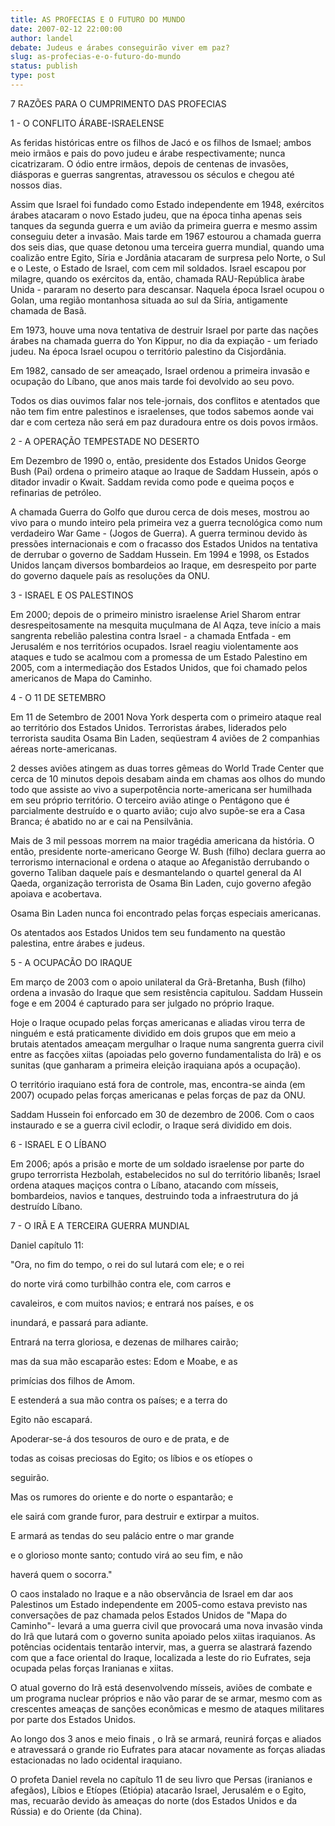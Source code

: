 ```yaml
---
title: AS PROFECIAS E O FUTURO DO MUNDO
date: 2007-02-12 22:00:00
author: landel
debate: Judeus e árabes conseguirão viver em paz?
slug: as-profecias-e-o-futuro-do-mundo
status: publish 
type: post
---
```


7 RAZÕES PARA O CUMPRIMENTO DAS PROFECIAS  

  

1 - O CONFLITO ÁRABE-ISRAELENSE  

  

As feridas históricas entre os filhos de Jacó e os filhos de Ismael; ambos meio irmãos e pais do povo judeu e árabe respectivamente; nunca cicatrizaram. O ódio entre irmãos, depois de centenas de invasões, diásporas e guerras sangrentas, atravessou os séculos e chegou até nossos dias.  

Assim que Israel foi fundado como Estado independente em 1948, exércitos árabes atacaram o novo Estado judeu, que na época tinha apenas seis tanques da segunda guerra e um avião da primeira guerra e mesmo assim conseguiu deter a invasão. Mais tarde em 1967 estourou a chamada guerra dos seis dias, que quase detonou uma terceira guerra mundial, quando uma coalizão entre Egito, Síria e Jordânia atacaram de surpresa pelo Norte, o Sul e o Leste, o Estado de Israel, com cem mil soldados. Israel escapou por milagre, quando os exércitos da, então, chamada RAU-República àrabe Unida - pararam no deserto para descansar. Naquela época Israel ocupou o Golan, uma região montanhosa situada ao sul da Síria, antigamente chamada de Basã.  

Em 1973, houve uma nova tentativa de destruir Israel por parte das nações árabes na chamada guerra do Yon Kippur, no dia da expiação - um feriado judeu. Na época Israel ocupou o território palestino da Cisjordânia.  

Em 1982, cansado de ser ameaçado, Israel ordenou a primeira invasão e ocupação do Líbano, que anos mais tarde foi devolvido ao seu povo.  

Todos os dias ouvimos falar nos tele-jornais, dos conflitos e atentados que não tem fim entre palestinos e israelenses, que todos sabemos aonde vai dar e com certeza não será em paz duradoura entre os dois povos irmãos.  

  

2 - A OPERAÇÃO TEMPESTADE NO DESERTO  

  

Em Dezembro de 1990 o, então, presidente dos Estados Unidos George Bush (Pai) ordena o primeiro ataque ao Iraque de Saddam Hussein, após o ditador invadir o Kwait. Saddam revida como pode e queima poços e refinarias de petróleo.  

A chamada Guerra do Golfo que durou cerca de dois meses, mostrou ao vivo para o mundo inteiro pela primeira vez a guerra tecnológica como num verdadeiro War Game - (Jogos de Guerra). A guerra terminou devido às pressões internacionais e com o fracasso dos Estados Unidos na tentativa de derrubar o governo de Saddam Hussein. Em 1994 e 1998, os Estados Unidos lançam diversos bombardeios ao Iraque, em desrespeito por parte do governo daquele país as resoluções da ONU.  

  

3 - ISRAEL E OS PALESTINOS  

  

Em 2000; depois de o primeiro ministro israelense Ariel Sharom entrar desrespeitosamente na mesquita muçulmana de Al Aqza, teve início a mais sangrenta rebelião palestina contra Israel - a chamada Entfada - em Jerusalém e nos territórios ocupados. Israel reagiu violentamente aos ataques e tudo se acalmou com a promessa de um Estado Palestino em 2005, com a intermediação dos Estados Unidos, que foi chamado pelos americanos de Mapa do Caminho.  

  

4 - O 11 DE SETEMBRO  

  

Em 11 de Setembro de 2001 Nova York desperta com o primeiro ataque real ao território dos Estados Unidos. Terroristas árabes, liderados pelo terrorista saudita Osama Bin Laden, seqüestram 4 aviões de 2 companhias aéreas norte-americanas.  

2 desses aviões atingem as duas torres gêmeas do World Trade Center que cerca de 10 minutos depois desabam ainda em chamas aos olhos do mundo todo que assiste ao vivo a superpotência norte-americana ser humilhada em seu próprio território. O terceiro avião atinge o Pentágono que é parcialmente destruído e o quarto avião; cujo alvo supõe-se era a Casa Branca; é abatido no ar e cai na Pensilvânia.  

Mais de 3 mil pessoas morrem na maior tragédia americana da história. O então, presidente norte-americano George W. Bush (filho) declara guerra ao terrorismo internacional e ordena o ataque ao Afeganistão derrubando o governo Taliban daquele país e desmantelando o quartel general da Al Qaeda, organização terrorista de Osama Bin Laden, cujo governo afegão apoiava e acobertava.  

Osama Bin Laden nunca foi encontrado pelas forças especiais americanas.  

Os atentados aos Estados Unidos tem seu fundamento na questão palestina, entre árabes e judeus.  

  

5 - A OCUPACÃO DO IRAQUE  

  

Em março de 2003 com o apoio unilateral da Grã-Bretanha, Bush (filho) ordena a invasão do Iraque que sem resistência capitulou. Saddam Hussein foge e em 2004 é capturado para ser julgado no próprio Iraque.  

Hoje o Iraque ocupado pelas forças americanas e aliadas virou terra de ninguém e está praticamente dividido em dois grupos que em meio a brutais atentados ameaçam mergulhar o Iraque numa sangrenta guerra civil entre as facções xiitas (apoiadas pelo governo fundamentalista do Irã) e os sunitas (que ganharam a primeira eleição iraquiana após a ocupação).  

O território iraquiano está fora de controle, mas, encontra-se ainda (em 2007) ocupado pelas forças americanas e pelas forças de paz da ONU.  

Saddam Hussein foi enforcado em 30 de dezembro de 2006. Com o caos instaurado e se a guerra civil eclodir, o Iraque será dividido em dois.   

  

6 - ISRAEL E O LÍBANO  

  

Em 2006; após a prisão e morte de um soldado israelense por parte do grupo terrorrista Hezbolah, estabelecidos no sul do território libanês; Israel ordena ataques maçiços contra o Líbano, atacando com mísseis, bombardeios, navios e tanques, destruindo toda a infraestrutura do já destruído Líbano.  

  

7 - O IRÃ E A TERCEIRA GUERRA MUNDIAL   

  

Daniel capítulo 11:  

  

"Ora, no fim do tempo, o rei do sul lutará com ele; e o rei  

do norte virá como turbilhão contra ele, com carros e  

cavaleiros, e com muitos navios; e entrará nos países, e os  

inundará, e passará para adiante.  

Entrará na terra gloriosa, e dezenas de milhares cairão;  

mas da sua mão escaparão estes: Edom e Moabe, e as  

primícias dos filhos de Amom.  

E estenderá a sua mão contra os países; e a terra do  

Egito não escapará.  

Apoderar-se-á dos tesouros de ouro e de prata, e de  

todas as coisas preciosas do Egito; os líbios e os etíopes o  

seguirão.  

Mas os rumores do oriente e do norte o espantarão; e  

ele sairá com grande furor, para destruir e extirpar a muitos.  

E armará as tendas do seu palácio entre o mar grande  

e o glorioso monte santo; contudo virá ao seu fim, e não  

haverá quem o socorra."  

  

  

O caos instalado no Iraque e a não observância de Israel em dar aos Palestinos um Estado independente em 2005-como estava previsto nas conversações de paz chamada pelos Estados Unidos de "Mapa do Caminho"- levará a uma guerra civil que provocará uma nova invasão vinda do Irã que lutará com o governo sunita apoiado pelos xiitas iraquianos. As potências ocidentais tentarão intervir, mas, a guerra se alastrará fazendo com que a face oriental do Iraque, localizada a leste do rio Eufrates, seja ocupada pelas forças Iranianas e xiitas.  

O atual governo do Irã está desenvolvendo mísseis, aviões de combate e um programa nuclear próprios e não vão parar de se armar, mesmo com as crescentes ameaças de sanções econômicas e mesmo de ataques militares por parte dos Estados Unidos.  

Ao longo dos 3 anos e meio finais , o Irã se armará, reunirá forças e aliados e atravessará o grande rio Eufrates para atacar novamente as forças aliadas estacionadas no lado ocidental iraquiano.  

O profeta Daniel revela no capítulo 11 de seu livro que Persas (iranianos e afegãos), Líbios e Etíopes (Etiópia) atacarão Israel, Jerusalém e o Egito, mas, recuarão devido às ameaças do norte (dos Estados Unidos e da Rússia) e do Oriente (da China).
